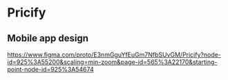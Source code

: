 # Pricify

## Mobile app design

https://www.figma.com/proto/E3nmGguYfEuGm7NfbSUvGM/Pricify?node-id=925%3A55200&scaling=min-zoom&page-id=565%3A22170&starting-point-node-id=925%3A54674
